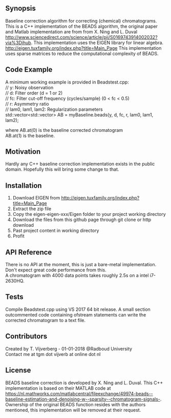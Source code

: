 ## Synopsis

Baseline correction algorithm for correcting (chemical) chromatograms. This is a C++ implementation of the BEADS algorithm, the original paper and Matlab implementation are from from X. Ning and L. Duval http://www.sciencedirect.com/science/article/pii/S0169743914002032?via%3Dihub.
This implementation uses the EIGEN library for linear algebra. http://eigen.tuxfamily.org/index.php?title=Main_Page This implementation uses sparse matrices to reduce the computational complexity of BEADS.

## Code Example

A minimum working example is provided in Beadstest.cpp:  
//   y: Noisy observation  
//   d: Filter order (d = 1 or 2)  
//   fc: Filter cut-off frequency (cycles/sample) (0 < fc < 0.5)  
//   r: Asymmetry ratio  
//   lam0, lam1, lam2: Regularization parameters  
std::vector<std::vector<double>> AB = myBaseline.beads(y, d, fc, r, lam0, lam1, lam2);  

where AB.at(0) is the baseline corrected chromatogram  
AB.at(1) is the baseline.  

## Motivation

Hardly any C++ baseline correction implementation exists in the public domain. Hopefully this will bring some change to that.  

## Installation

1. Download EIGEN from http://eigen.tuxfamily.org/index.php?title=Main_Page    
2. Extract the zip file  
3. Copy the eigen-eigen-xxx/Eigen folder to your project working directory  
4. Download the files from this github page through git clone or http download  
5. Past project content in working directory  
6. Profit  

## API Reference

There is no API at the moment, this is just a bare-metal implementation. Don't expect great code performance from this.  
A chromatogram with 4000 data points takes roughly 2.5s on a intel i7-2630HQ.   

## Tests

Compile Beadstest.cpp using VS 2017 64 bit release. A small section outcommented code containing ofstream statements can write the corrected chromatogram to a text file.  

## Contributors

Created by T. Vijverberg - 01-01-2018 @Radboud University  
Contact me at tgm dot vijverb at online dot nl  


## License

BEADS baseline correction is developed by X. Ning and L. Duval. This C++ implementation is based on their MATLAB code at https://nl.mathworks.com/matlabcentral/fileexchange/49974-beads--baseline-estimation-and-denoising-w--sparsity--chromatogram-signals-.  
Ownership of the original BEADS function resides with the authors mentioned, this implementation will be removed at their request.  